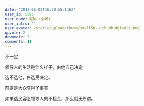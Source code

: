 ```yaml
---
date: '2018-06-08T16:20:55.146Z'
user_id: 5893
user_name: 昵称 (必填)
user_intro: ''
user_avatar: /static/upload/thumb/small50-u-thumb-default.png
upvote: 2
downvote: 0
comments: []
---
```


不一定

领导人的生活是什么样子，由他自己决定

选不选他，由选民决定。

前提是大众获得了事实

如果选民容忍领导人的不检点，那么就无所谓。

